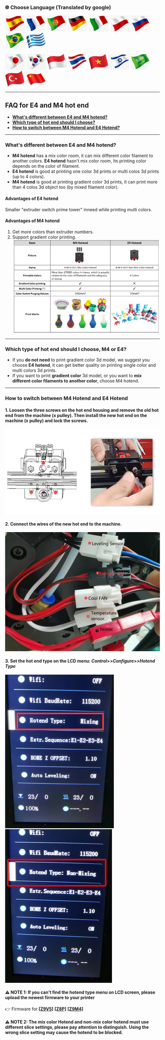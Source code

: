 ### :globe_with_meridians: Choose Language (Translated by google)
[![](../lanpic/ES.png)](https://github-com.translate.goog/ZONESTAR3D/Upgrade-kit-guide/tree/main/HOTEND/FAQ_M4E4.md?_x_tr_sl=en&_x_tr_tl=es)
[![](../lanpic/FR.png)](https://github-com.translate.goog/ZONESTAR3D/Upgrade-kit-guide/tree/main/HOTEND/FAQ_M4E4.md?_x_tr_sl=en&_x_tr_tl=fr)
[![](../lanpic/PT.png)](https://github-com.translate.goog/ZONESTAR3D/Upgrade-kit-guide/tree/main/HOTEND/FAQ_M4E4.md?_x_tr_sl=en&_x_tr_tl=pt)
[![](../lanpic/DE.png)](https://github-com.translate.goog/ZONESTAR3D/Upgrade-kit-guide/tree/main/HOTEND/FAQ_M4E4.md?_x_tr_sl=en&_x_tr_tl=de)
[![](../lanpic/IT.png)](https://github-com.translate.goog/ZONESTAR3D/Upgrade-kit-guide/tree/main/HOTEND/FAQ_M4E4.md?_x_tr_sl=en&_x_tr_tl=it)
[![](../lanpic/PL.png)](https://github-com.translate.goog/ZONESTAR3D/Upgrade-kit-guide/tree/main/HOTEND/FAQ_M4E4.md?_x_tr_sl=en&_x_tr_tl=pl)
[![](../lanpic/RU.png)](https://github-com.translate.goog/ZONESTAR3D/Upgrade-kit-guide/tree/main/HOTEND/FAQ_M4E4.md?_x_tr_sl=en&_x_tr_tl=ru)
[![](../lanpic/BR.png)](https://github-com.translate.goog/ZONESTAR3D/Upgrade-kit-guide/tree/main/HOTEND/FAQ_M4E4.md?_x_tr_sl=en&_x_tr_tl=pt)
[![](../lanpic/GR.png)](https://github-com.translate.goog/ZONESTAR3D/Upgrade-kit-guide/tree/main/HOTEND/FAQ_M4E4.md?_x_tr_sl=en&_x_tr_tl=el)

[![](../lanpic/JP.png)](https://github-com.translate.goog/ZONESTAR3D/Upgrade-kit-guide/tree/main/HOTEND/FAQ_M4E4.md?_x_tr_sl=en&_x_tr_tl=ja)
[![](../lanpic/KR.png)](https://github-com.translate.goog/ZONESTAR3D/Upgrade-kit-guide/tree/main/HOTEND/FAQ_M4E4.md?_x_tr_sl=en&_x_tr_tl=ko)
[![](../lanpic/ID.png)](https://github-com.translate.goog/ZONESTAR3D/Upgrade-kit-guide/tree/main/HOTEND/FAQ_M4E4.md?_x_tr_sl=en&_x_tr_tl=id)
[![](../lanpic/TH.png)](https://github-com.translate.goog/ZONESTAR3D/Upgrade-kit-guide/tree/main/HOTEND/FAQ_M4E4.md?_x_tr_sl=en&_x_tr_tl=th)
[![](../lanpic/VN.png)](https://github-com.translate.goog/ZONESTAR3D/Upgrade-kit-guide/tree/main/HOTEND/FAQ_M4E4.md?_x_tr_sl=en&_x_tr_tl=vi)
[![](../lanpic/IL.png)](https://github-com.translate.goog/ZONESTAR3D/Upgrade-kit-guide/tree/main/HOTEND/FAQ_M4E4.md?_x_tr_sl=en&_x_tr_tl=iw)
[![](../lanpic/SA.png)](https://github-com.translate.goog/ZONESTAR3D/Upgrade-kit-guide/tree/main/HOTEND/FAQ_M4E4.md?_x_tr_sl=en&_x_tr_tl=ar)
[![](../lanpic/TR.png)](https://github-com.translate.goog/ZONESTAR3D/Upgrade-kit-guide/tree/main/HOTEND/FAQ_M4E4.md?_x_tr_sl=en&_x_tr_tl=tr)
[![](../lanpic/CN.png)](https://github-com.translate.goog/ZONESTAR3D/Upgrade-kit-guide/tree/main/HOTEND/FAQ_M4E4.md?_x_tr_sl=en&_x_tr_tl=zh-CN)

---
## FAQ for E4 and M4 hot end
- [**What's different between E4 and M4 hotend?**](#whats-different-between-e4-and-m4-hotend)
- [**Which type of hot end should I choose?**](#which-type-of-hot-end-should-i-choose-m4-or-e4)
- [**How to switch between M4 Hotend and E4 Hotend?**](#how-to-switch-between-m4-hotend-and-e4-hotend)

----
### What's different between E4 and M4 hotend?
- **M4 hotend** has a mix color room, it can mix different color filament to another colors. **E4 hotend** hasn't mix color room, Its printing color depends on the color of filament.  
- **E4 hotend** is good at printing one color 3d prints or multi colos 3d prints (up to 4 colors).
- **M4 hotend** is good at printing gradient color 3d prints, it can print more than 4 colos 3d object too (by mixed filament color).
#### Advantages of E4 hotend
Smaller "extruder switch prime tower" inneed while printing multi colors.
#### Advantages of M4 hotend
1. Get more colors than extruder numbers.
2. Support gradient color printing.
![](M4VSE4.jpg)

----
### Which type of hot end should I choose, M4 or E4?
- If you **do not need** to print gradient color 3d model, we suggest you choose **E4 hotend**, it can get better quality on printing single color and multi colors 3d prints.
- If you want to print **gradient color** 3d model, or you want to **mix different color filaments to another color**, choose M4 hotend.

----
### How to switch between M4 Hotend and E4 Hotend
#### 1. Loosen the three screws on the hot end housing and remove the old hot end from the machine (x pulley). Then install the new hot end on the machine (x pulley) and lock the screws.
![](./E4%204-IN-1-OUT%20Non-Mixing%20Color%20Hotend/User_guide/E4-4.jpg)
#### 2. Connect the wires of the new hot end to the machine.
![](./E4%204-IN-1-OUT%20Non-Mixing%20Color%20Hotend/User_guide/E4_wiring.jpg)
#### 3. Set the hot end type on the LCD menu: *Control>>Configure>>Hotend Type*
![](./E4%204-IN-1-OUT%20Non-Mixing%20Color%20Hotend/User_guide/hotendtype-mix.jpg)![](./E4%204-IN-1-OUT%20Non-Mixing%20Color%20Hotend/User_guide/hotendtype-nonmix.jpg)
#### :warning: NOTE 1: If you can't find the hotend type menu on LCD screen, please upload the newest firmware to your printer 
:point_right: Firmware for [**[Z9V5]**](https://github.com/ZONESTAR3D/Firmware/tree/master/Z9/Z9V5/bin)  [**[Z8P]**](https://github.com/ZONESTAR3D/Firmware/tree/master/Z8/Z8P/ZM3E4/released)  [**[Z9M4]**](https://github.com/ZONESTAR3D/Firmware/tree/master/Z9/Z9M4)
#### :warning: NOTE 2: The mix color Hotend and non-mix color hotend must use different slice settings, please pay attention to distinguish. Using the wrong slice setting may cause the hotend to be blocked.


